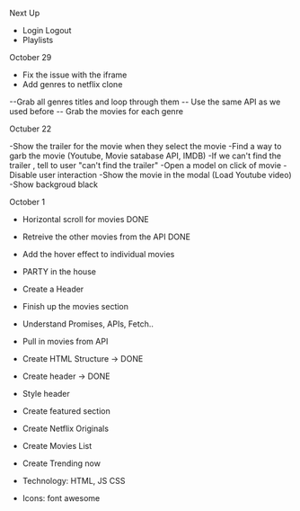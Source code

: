 
Next Up
- Login Logout
- Playlists

October 29

- Fix the issue with the iframe
- Add genres to netflix clone



--Grab all genres titles and loop through them
-- Use the same API as we used before
-- Grab the movies for each genre

Octuber 22

-Show the trailer for the movie when they select the movie
-Find a way to garb the movie (Youtube, Movie satabase API, IMDB)
-If we can't find the trailer , tell to user "can't find the trailer"
-Open a model on click of movie
-Disable user interaction 
-Show the movie in the modal (Load Youtube video)
-Show backgroud black




October 1

- Horizontal scroll for movies DONE
- Retreive the other movies from the API DONE
- Add the hover effect to individual movies 
- PARTY in the house



- Create a Header
- Finish up the movies section
- Understand Promises, APIs, Fetch..
- Pull in movies from API







- Create HTML Structure -> DONE
- Create header -> DONE
- Style header
- Create featured section
- Create Netflix Originals
- Create Movies List
- Create Trending now
- Technology: HTML, JS CSS
- Icons: font awesome